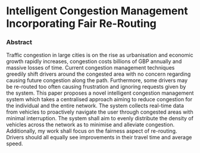 # Intelligent Congestion Management Incorporating Fair Re-Routing

### Abstract
Traffic congestion in large cities is on the rise as urbanisation and economic growth
rapidly increases, congestion costs billions of GBP annually and massive losses of time.
Current congestion management techniques greedily shift drivers around the congested
area with no concern regarding causing future congestion along the path. Furthermore,
some drivers may be re-routed too often causing frustration and ignoring requests given
by the system. This paper proposes a novel intelligent congestion management system
which takes a centralised approach aiming to reduce congestion for the individual and the
entire network. The system collects real-time data from vehicles to proactively navigate
the user through congested areas with minimal interruption. The system shall aim to
evenly distribute the density of vehicles across the network as to minimise and alleviate
congestion. Additionally, my work shall focus on the fairness aspect of re-routing. Drivers
should all equally see improvements in their travel time and average speed.
